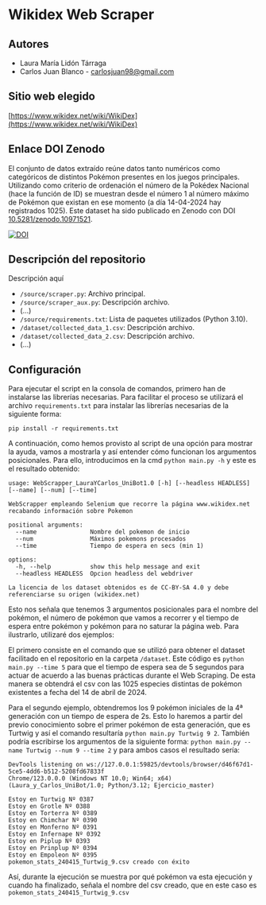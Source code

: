 # Wikidex Web Scraper

## Autores
  * Laura María Lidón Tárraga
  * Carlos Juan Blanco - [carlosjuan98@gmail.com](carlosjuan98@gmail.com)

## Sitio web elegido
[https://www.wikidex.net/wiki/WikiDex](https://www.wikidex.net/wiki/WikiDex)

## Enlace DOI Zenodo
El conjunto de datos extraído reúne datos tanto numéricos como categóricos de distintos Pokémon presentes en los juegos principales. Utilizando como criterio de ordenación el número de la Pokédex Nacional (hace la función de ID) se muestran desde el número 1 al número máximo de Pokémon que existan en ese momento (a día 14-04-2024 hay registrados 1025). Este dataset ha sido publicado en Zenodo con DOI [10.5281/zenodo.10971521](https://doi.org/10.5281/zenodo.10971521).

[![DOI](https://zenodo.org/badge/DOI/10.5281/zenodo.10971521.svg)](https://doi.org/10.5281/zenodo.10971521)

## Descripción del repositorio
Descripción aquí

  * `/source/scraper.py`: Archivo principal.
  * `/source/scraper_aux.py`: Descripción archivo.
  * (...)
  * `/source/requirements.txt`: Lista de paquetes utilizados (Python 3.10).
  * `/dataset/collected_data_1.csv`: Descripción archivo.
  * `/dataset/collected_data_2.csv`: Descripción archivo.
  * (...)

## Configuración
Para ejecutar el script en la consola de comandos, primero han de instalarse las librerías necesarias. Para facilitar el proceso se utilizará el archivo `requirements.txt` para instalar las librerías necesarias de la siguiente forma:

```
pip install -r requirements.txt
```

A continuación, como hemos provisto al script de una opción para mostrar la ayuda, vamos a mostrarla y así entender cómo funcionan los argumentos posicionales. Para ello, introducimos en la cmd `python main.py -h` y este es el resultado obtenido:

```
usage: WebScrapper_LauraYCarlos_UniBot1.0 [-h] [--headless HEADLESS] [--name] [--num] [--time]

WebScrapper empleando Selenium que recorre la página www.wikidex.net recabando información sobre Pokemon

positional arguments:
  --name               Nombre del pokemon de inicio
  --num                Máximos pokemons procesados
  --time               Tiempo de espera en secs (min 1)

options:
  -h, --help           show this help message and exit
  --headless HEADLESS  Opcion headless del webdriver

La licencia de los dataset obtenidos es de CC-BY-SA 4.0 y debe referenciarse su origen (wikidex.net)
```

Esto nos señala que tenemos 3 argumentos posicionales para el nombre del pokémon, el número de pokémon que vamos a recorrer y el tiempo de espera entre pokémon y pokémon para no saturar la página web. Para ilustrarlo, utilizaré dos ejemplos:

El primero consiste en el comando que se utilizó para obtener el dataset facilitado en el repositorio en la carpeta `/dataset`. Este código es `python main.py --time 5` para que el tiempo de espera sea de 5 segundos para actuar de acuerdo a las buenas prácticas durante el Web Scraping. De esta manera se obtendrá el csv con las 1025 especies distintas de pokémon existentes a fecha del 14 de abril de 2024.

Para el segundo ejemplo, obtendremos los 9 pokémon iniciales de la 4ª generación con un tiempo de espera de 2s. Esto lo haremos a partir del previo conocimiento sobre el primer pokémon de esta generación, que es Turtwig y así el comando resultaría `python main.py Turtwig 9 2`. También podría escribirse los argumentos de la siguiente forma: `python main.py --name Turtwig --num 9 --time 2` y para ambos casos el resultado sería:

```
DevTools listening on ws://127.0.0.1:59825/devtools/browser/d46f67d1-5ce5-4dd6-b512-5208fd67833f
Chrome/123.0.0.0 (Windows NT 10.0; Win64; x64) (Laura_y_Carlos_UniBot/1.0; Python/3.12; Ejercicio_master)

Estoy en Turtwig Nº 0387
Estoy en Grotle Nº 0388
Estoy en Torterra Nº 0389
Estoy en Chimchar Nº 0390
Estoy en Monferno Nº 0391
Estoy en Infernape Nº 0392
Estoy en Piplup Nº 0393
Estoy en Prinplup Nº 0394
Estoy en Empoleon Nº 0395
pokemon_stats_240415_Turtwig_9.csv creado con éxito
```

Así, durante la ejecución se muestra por qué pokémon va esta ejecución y cuando ha finalizado, señala el nombre del csv creado, que en este caso es `pokemon_stats_240415_Turtwig_9.csv`
